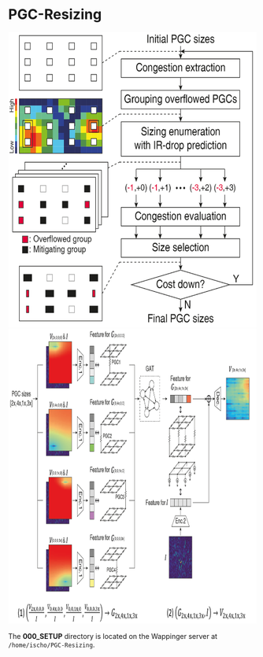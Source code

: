 # PGC-Resizing

<p align="center">
    <img src="./Overview-1106.png" height="600px">
    <img src="./GAT_AE.png" height="600px">
</p>

The **000_SETUP** directory is located on the Wappinger server at `/home/ischo/PGC-Resizing`.


